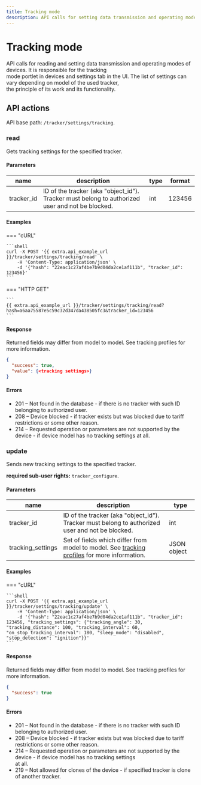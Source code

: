 ```yaml
---
title: Tracking mode
description: API calls for setting data transmission and operating modes of devices.
---
```


# Tracking mode

API calls for reading and setting data transmission and operating modes of devices. It is responsible for the tracking\
mode portlet in devices and settings tab in the UI. The list of settings can vary depending on model of the used tracker,\
the principle of its work and its functionality.

## API actions

API base path: `/tracker/settings/tracking`.

### read

Gets tracking settings for the specified tracker.

#### Parameters

| name        | description                                                                                      | type | format |
| ----------- | ------------------------------------------------------------------------------------------------ | ---- | ------ |
| tracker\_id | ID of the tracker (aka "object\_id"). Tracker must belong to authorized user and not be blocked. | int  | 123456 |

#### Examples

\=== "cURL"

````
```shell
curl -X POST '{{ extra.api_example_url }}/tracker/settings/tracking/read' \
    -H 'Content-Type: application/json' \
    -d '{"hash": "22eac1c27af4be7b9d04da2ce1af111b", "tracker_id": 123456}'
```
````

\=== "HTTP GET"

````
```
{{ extra.api_example_url }}/tracker/settings/tracking/read?hash=a6aa75587e5c59c32d347da438505fc3&tracker_id=123456
```
````

#### Response

Returned fields may differ from model to model. See tracking profiles for more information.

```json
{
  "success": true,
  "value": {<tracking settings>}
}
```

#### Errors

* 201 – Not found in the database - if there is no tracker with such ID belonging to authorized user.
* 208 – Device blocked - if tracker exists but was blocked due to tariff restrictions or some other reason.
* 214 – Requested operation or parameters are not supported by the device - if device model has no tracking settings at all.

### update

Sends new tracking settings to the specified tracker.

**required sub-user rights:** `tracker_configure`.

#### Parameters

| name               | description                                                                                                     | type        |
| ------------------ | --------------------------------------------------------------------------------------------------------------- | ----------- |
| tracker\_id        | ID of the tracker (aka "object\_id"). Tracker must belong to authorized user and not be blocked.                | int         |
| tracking\_settings | Set of fields which differ from model to model. See [tracking profiles](broken-reference) for more information. | JSON object |

#### Examples

\=== "cURL"

````
```shell
curl -X POST '{{ extra.api_example_url }}/tracker/settings/tracking/update' \
    -H 'Content-Type: application/json' \
    -d '{"hash": "22eac1c27af4be7b9d04da2ce1af111b", "tracker_id": 123456, "tracking_settings": {"tracking_angle": 30, "tracking_distance": 100, "tracking_interval": 60, "on_stop_tracking_interval": 180, "sleep_mode": "disabled", "stop_detection": "ignition"}}'
```
````

#### Response

Returned fields may differ from model to model. See tracking profiles for more information.

```json
{
  "success": true
}
```

#### Errors

* 201 – Not found in the database - if there is no tracker with such ID belonging to authorized user.
* 208 – Device blocked - if tracker exists but was blocked due to tariff restrictions or some other reason.
* 214 – Requested operation or parameters are not supported by the device - if device model has no tracking settings\
  at all.
* 219 – Not allowed for clones of the device - if specified tracker is clone of another tracker.
